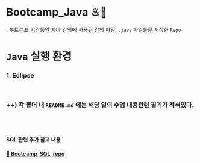 # Bootcamp_Java ♨💪
: 부트캠프 기간동안 자바 강의에 사용된 강의 파일, `.java` 파일들을 저장한 `Repo`

# `Java` 실행 환경

### 1. Eclipse
<br>

### ++) 각 폴더 내 `README.md` 에는 해당 일의 수업 내용관련 필기가 적혀있다.

<br><br>

#### SQL 관련 추가 참고 내용
#### [🔗 Bootcamp_SQL_repo](https://github.com/aaingyunii/Bootcamp_SQL)
